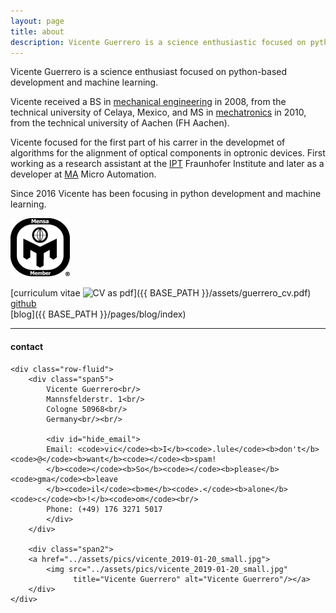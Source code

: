 ```yaml
---
layout: page
title: about
description: Vicente Guerrero is a science enthusiastic focused on python development and machine learning
---
```


Vicente Guerrero is a science enthusiast focused on python-based development and machine learning.

Vicente received a BS in [mechanical engineering](http://itcelaya.edu.mx/) in 2008, from the technical university of Celaya, Mexico, and MS in [mechatronics](https://www.fh-aachen.de/) in 2010, from the technical university of Aachen (FH Aachen).

Vicente focused for the first part of his carrer in the developmet of algorithms for the alignment of optical components in optronic devices. First working as a research assistant at the [IPT](https://www.ipt.fraunhofer.de/en.html) Fraunhofer Institute and later as a developer at [MA](https://www.micro-automation.de/en/applications/highly-exact-assembly-of-optical-systems/) Micro Automation.

Since 2016 Vicente has been focusing in python development and machine learning.

<a href="https://www.mensa.org/">
        <img src="../assets/about/mensa_member_small.png" alt="Mensa member" title="Mensa member"/>
</a>

[curriculum vitae ![CV as pdf](icons16/pdf-icon.png)]({{ BASE_PATH }}/assets/guerrero_cv.pdf)<br/>
[github](https://github.com/viclule)<br/>
[blog]({{ BASE_PATH }}/pages/blog/index)


---

<div class="container">
<h4><a name="contact"></a>contact</h4>

    <div class="row-fluid">
        <div class="span5">
            Vicente Guerrero<br/>
            Mannsfelderstr. 1<br/>
            Cologne 50968<br/>
            Germany<br/><br/>

            <div id="hide_email">
            Email: <code>vic</code><b>I</b><code>.lule</code><b>don't</b><code>@</code><b>want</b><code></code><b>spam!
            </b><code></code><b>So</b><code></code><b>please</b><code>gma</code><b>leave
            </b><code>il</code><b>me</b><code>.</code><b>alone</b><code>c</code><b>!</b><code>om</code><br/>
            Phone: (+49) 176 3271 5017
            </div>
        </div>

        <div class="span2">
        <a href="../assets/pics/vicente_2019-01-20_small.jpg">
            <img src="../assets/pics/vicente_2019-01-20_small.jpg"
                  title="Vicente Guerrero" alt="Vicente Guerrero"/></a>
        </div>
    </div>
</div>
